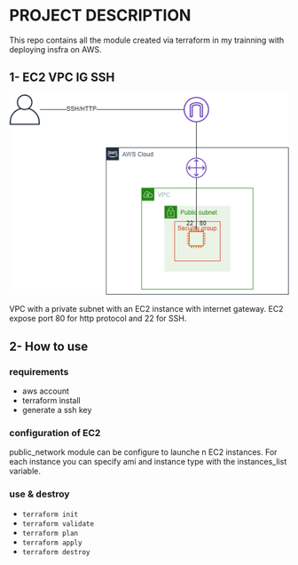 # PROJECT DESCRIPTION

This repo contains all the module created via terraform in my trainning with deploying insfra on AWS.


## 1- EC2 VPC IG SSH

![AWSGRAPH1](EC2_VPC_IG_SSH.png)


VPC with a private subnet with an EC2 instance with internet gateway.
EC2 expose port 80 for http protocol and 22 for SSH.

## 2- How to use

### requirements
- aws account
- terraform install
- generate a ssh key 

### configuration of EC2
public_network module can be configure to launche n EC2 instances. For each instance you can specify ami and instance type with the instances_list variable.
### use & destroy

- `terraform init`
- `terraform validate`
- `terraform plan`
- `terraform apply`
- `terraform destroy` 